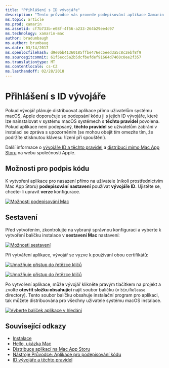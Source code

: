 ```yaml
---
title: "Přihlášení s ID vývojáře"
description: "Tento průvodce vás provede podepisování aplikace Xamarin.Mac s ID vývojáře pro publikaci."
ms.topic: article
ms.prod: xamarin
ms.assetid: cf7b733b-e08f-4f56-a233-264b29ee4c97
ms.technology: xamarin-mac
author: bradumbaugh
ms.author: brumbaug
ms.date: 03/14/2017
ms.openlocfilehash: d9e0bb41360185ffbe476ec5eed3a5c8c2ebf8f9
ms.sourcegitcommit: 61f5ecc5a2b5dcfbefdef91664d7460c0ee2f357
ms.translationtype: MT
ms.contentlocale: cs-CZ
ms.lasthandoff: 02/28/2018
---
```

# <a name="sign-with-developer-id"></a>Přihlášení s ID vývojáře

Pokud vývojář plánuje distribuovat aplikace přímo uživatelům systému macOS, Apple doporučuje se podepsání kódu ji s jejich ID vývojáře, které lze nainstalovat v systému macOS systémech s **těchto pravidel** povolena. Pokud aplikace není podepsaný, **těchto pravidel** se uživatelům zabrání v instalaci se zpráva s upozorněním (se mohou obejít tím omezíte tím, že podržíte stisknutou klávesu řízení při spouštění).

Další informace o [vývojáře ID a těchto pravidel](https://developer.apple.com/resources/developer-id/) a [distribuci mimo Mac App Storu](https://developer.apple.com/library/content/documentation/IDEs/Conceptual/AppDistributionGuide/Introduction/Introduction.html) na webu společnosti Apple.

## <a name="code-signing-options"></a>Možnosti pro podpis kódu

K vytvoření aplikace pro nasazení přímo na uživatele (nikoli prostřednictvím Mac App Storu) **podepisování nastavení** používat **vývojáře ID**. Ujistěte se, chcete-li upravit **verze** konfigurace.

 [ ![](signing-images/config02.png "Možnosti podepisování Mac")](signing-images/config02.png)


## <a name="build"></a>Sestavení

Před vytvořením, zkontrolujte na vybraný správnou konfiguraci a vyberte k vytvoření balíčku instalace v **sestavení Mac** nastavení:

[ ![](signing-images/config03.png "Možnosti sestavení")](signing-images/config03.png)

Při vytváření aplikace, vývojář se vyzve k používání obou certifikátů:

 [ ![](signing-images/image57.png "Umožňuje přístup do řetězce klíčů")](signing-images/image57.png)

 [ ![](signing-images/image58.png "Umožňuje přístup do řetězce klíčů")](signing-images/image58.png)

Po vytvoření aplikace, může vývojář klikněte pravým tlačítkem na projekt a zvolte **otevřít složku obsahující** najít soubor balíčku (v `bin/Release` directory). Tento soubor balíčku obsahuje instalační program pro aplikaci, tak můžete distribuována pro všechny uživatele systému macOS instalace.

 [ ![](signing-images/image59.png "Vyberte balíček aplikace v hledání")](signing-images/image59.png)

## <a name="related-links"></a>Související odkazy

- [Instalace](~//mac/get-started/installation.md)
- [Hello, ukázka Mac](~//mac/get-started/hello-mac.md)
- [Distribuce aplikací na Mac App Storu](https://developer.apple.com/devcenter/mac/checklist/)
- [Nástroje Průvodce: Aplikace pro podepisování kódu](https://developer.apple.com/library/mac/#documentation/ToolsLanguages/Conceptual/OSXWorkflowGuide/CodeSigning/CodeSigning.html)
- [ID vývojáře a těchto pravidel](https://developer.apple.com/resources/developer-id/)
